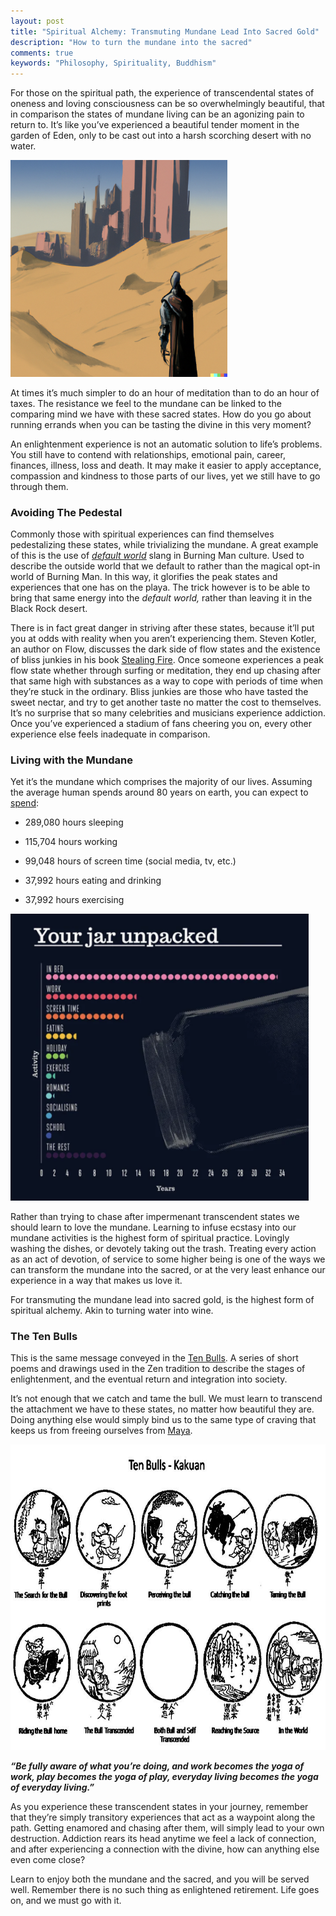 ```yaml
---
layout: post
title: "Spiritual Alchemy: Transmuting Mundane Lead Into Sacred Gold"
description: "How to turn the mundane into the sacred"
comments: true
keywords: "Philosophy, Spirituality, Buddhism"
---
```

For those on the spiritual path, the experience of transcendental states of oneness and loving consciousness can be so overwhelmingly beautiful, that in comparison the states of mundane living can be an agonizing pain to return to. It’s like you’ve experienced a beautiful tender moment in the garden of Eden, only to be cast out into a harsh scorching desert with no water.

<img src="/assets/images/spiritual_alchemy_transmuting/media/image2.png" style="width:3.60938in;height:3.60938in" />

At times it’s much simpler to do an hour of meditation than to do an hour of taxes. The resistance we feel to the mundane can be linked to the comparing mind we have with these sacred states. How do you go about running errands when you can be tasting the divine in this very moment?

An enlightenment experience is not an automatic solution to life’s problems. You still have to contend with relationships, emotional pain, career, finances, illness, loss and death. It may make it easier to apply acceptance, compassion and kindness to those parts of our lives, yet we still have to go through them.


### Avoiding The Pedestal

Commonly those with spiritual experiences can find themselves pedestalizing these states, while trivializing the mundane. A great example of this is the use of [*<u>default world</u>*](https://burningman.org/about/about-us/glossary/) slang in Burning Man culture. Used to describe the outside world that we default to rather than the magical opt-in world of Burning Man. In this way, it glorifies the peak states and experiences that one has on the playa. The trick however is to be able to bring that same energy into the *default world,* rather than leaving it in the Black Rock desert.

There is in fact great danger in striving after these states, because it’ll put you at odds with reality when you aren’t experiencing them. Steven Kotler, an author on Flow, discusses the dark side of flow states and the existence of bliss junkies in his book [<u>Stealing Fire</u>](https://www.google.com/url?sa=t&rct=j&q=&esrc=s&source=web&cd=&cad=rja&uact=8&ved=2ahUKEwjUmpCn79r4AhUMI0QIHWTQBpwQFnoECAgQAQ&url=https%3A%2F%2Fwww.amazon.com%2FStealing-Fire-Maverick-Scientists-Revolutionizing%2Fdp%2F0062429655&usg=AOvVaw1MnPvmBku6JeYkRmQBZRJ3). Once someone experiences a peak flow state whether through surfing or meditation, they end up chasing after that same high with substances as a way to cope with periods of time when they’re stuck in the ordinary. Bliss junkies are those who have tasted the sweet nectar, and try to get another taste no matter the cost to themselves. It’s no surprise that so many celebrities and musicians experience addiction. Once you’ve experienced a stadium of fans cheering you on, every other experience else feels inadequate in comparison.

### Living with the Mundane

Yet it’s the mundane which comprises the majority of our lives. Assuming the average human spends around 80 years on earth, you can expect to [spend](https://www.huffpost.com/entry/weve-broken-down-your-entire-life-into-years-spent-doing-tasks_n_61087617e4b0999d2084fec5):

-   289,080 hours sleeping

<!-- -->

-   115,704 hours working

-   99,048 hours of screen time (social media, tv, etc.)

-   37,992 hours eating and drinking

-   37,992 hours exercising

<img src="/assets/images/spiritual_alchemy_transmuting/media/image3.png" style="width:4.97003in;height:4.78091in" />

Rather than trying to chase after impermenant transcendent states we should learn to love the mundane. Learning to infuse ecstasy into our mundane activities is the highest form of spiritual practice. Lovingly washing the dishes, or devotely taking out the trash. Treating every action as an act of devotion, of service to some higher being is one of the ways we can transform the mundane into the sacred, or at the very least enhance our experience in a way that makes us love it.

For transmuting the mundane lead into sacred gold, is the highest form of spiritual alchemy. Akin to turning water into wine.

### The Ten Bulls

This is the same message conveyed in the [<u>Ten Bulls</u>](https://en.wikipedia.org/wiki/Ten_Bulls). A series of short poems and drawings used in the Zen tradition to describe the stages of enlightenment, and the eventual return and integration into society.  
  
It’s not enough that we catch and tame the bull. We must learn to transcend the attachment we have to these states, no matter how beautiful they are. Doing anything else would simply bind us to the same type of craving that keeps us from freeing ourselves from [<u>Maya</u>](https://www.google.com/url?sa=t&rct=j&q=&esrc=s&source=web&cd=&cad=rja&uact=8&ved=2ahUKEwiAqcGX79r4AhXDJEQIHW0aB4QQFnoECBEQAw&url=https%3A%2F%2Fwww.britannica.com%2Ftopic%2Fmaya-Indian-philosophy&usg=AOvVaw2aNH2WRreGQAdJRqQn2DBw).

<img src="/assets/images/spiritual_alchemy_transmuting/media/image1.png" style="width:7.32755in;height:5.09053in" />

***“Be fully aware of what you’re doing, and work becomes the yoga of work, play becomes the yoga of play, everyday living becomes the yoga of everyday living.”***

As you experience these transcendent states in your journey, remember that they’re simply transitory experiences that act as a waypoint along the path. Getting enamored and chasing after them, will simply lead to your own destruction. Addiction rears its head anytime we feel a lack of connection, and after experiencing a connection with the divine, how can anything else even come close?

Learn to enjoy both the mundane and the sacred, and you will be served well. Remember there is no such thing as enlightened retirement. Life goes on, and we must go with it.
